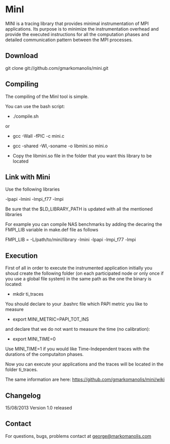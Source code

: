 MinI
====

MINI is a tracing library that provides minimal instrumentation of MPI applications. Its purpose is to minimize the instrumentation overhead and provide the executed instructions for all the computation phases and detailed communication pattern between the MPI processes.

Download
--------

git clone git://github.com/gmarkomanolis/mini.git


Compiling
---------

The compiling of the MinI tool is simple.

You can use the bash script:
* ./compile.sh

or

* gcc -Wall -fPIC -c mini.c
* gcc -shared -Wl,-soname -o libmini.so mini.o


* Copy the libmini.so file in the folder that you want this library to be located


Link with Mini
---------------

Use the following libraries

-lpapi -lmini -lmpi_f77 -lmpi

Be sure that the $LD_LIBRARY_PATH is updated with all the mentioned libraries

For example you can compile NAS benchmarks by adding the decaring the FMPI_LIB variable in make.def file as follows

FMPI_LIB = -L/path/to/mini/library -lmini -lpapi -lmpi_f77 -lmpi


Execution
---------

First of all in order to execute the instrumented application initially you shoud create the following folder (on each participated node or only once if you use a global file system) in the same path as the one the binary is located:

* mkdir ti_traces

You should declare to your .bashrc file which PAPI metric you like to measure

* export MINI_METRIC=PAPI_TOT_INS

and declare that we do not want to measure the time (no calibration):

* export MINI_TIME=0

Use MINI_TIME=1 if you would like Time-Independent traces with the durations of the computaiton phases.

Now you can execute your applications and the traces will be located in the folder ti_traces.


The same information are here: https://github.com/gmarkomanolis/mini/wiki

Changelog
---------


15/08/2013
Version 1.0 released


Contact
-------
For questions, bugs, problems contact at george@markomanolis.com
